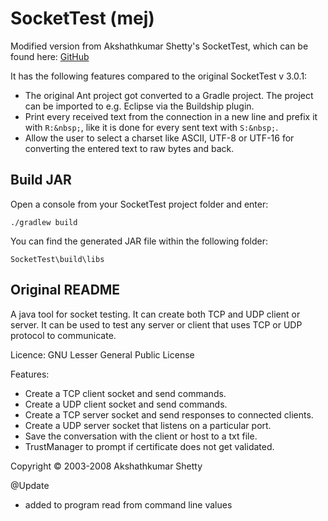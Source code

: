 # SocketTest (mej)

Modified version from Akshathkumar Shetty's SocketTest, which can be found here:
[GitHub](https://github.com/akshath/SocketTest)

It has the following features compared to the original SocketTest v 3.0.1:
 * The original Ant project got converted to a Gradle project. The project can be imported to e.g. Eclipse via the Buildship plugin.
 * Print every received text from the connection in a new line and prefix it with `R:&nbsp;`, like it is done for every sent text with `S:&nbsp;`.
 * Allow the user to select a charset like ASCII, UTF-8 or UTF-16 for converting the entered text to raw bytes and back.

## Build JAR
Open a console from your SocketTest project folder and enter:

```console
./gradlew build
```

You can find the generated JAR file within the following folder:

```console
SocketTest\build\libs
```

## Original README

A java tool for socket testing. It can create both TCP and UDP client or server. It can be used to test any server or client that uses TCP or UDP protocol to communicate.

Licence: GNU Lesser General Public License

Features:
 * Create a TCP client socket and send commands.
 * Create a UDP client socket and send commands.
 * Create a TCP server socket and send responses to connected clients.
 * Create a UDP server socket that listens on a particular port.
 * Save the conversation with the client or host to a txt file.
 * TrustManager to prompt if certificate does not get validated.

Copyright © 2003-2008 Akshathkumar Shetty

@Update
 * added to program read from command line values
